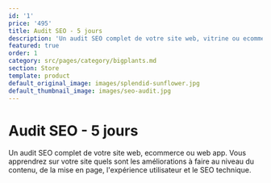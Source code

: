 ```yaml
---
id: '1'
price: '495'
title: Audit SEO - 5 jours
description: 'Un audit SEO complet de votre site web, vitrine ou ecommerce. Pourquoi : '
featured: true
order: 1
category: src/pages/category/bigplants.md
section: Store
template: product
default_original_image: images/splendid-sunflower.jpg
default_thumbnail_image: images/seo-audit.jpg
---
```

# Audit SEO - 5 jours

Un audit SEO complet de votre site web, ecommerce ou web app. Vous apprendrez sur votre site quels sont les améliorations à faire au niveau du contenu, de la mise en page, l'expérience utilisateur et le SEO technique. 
